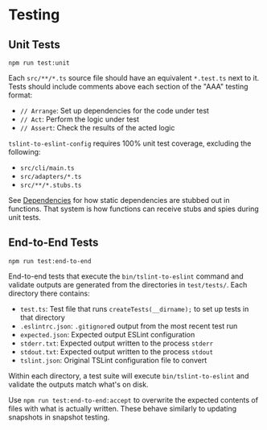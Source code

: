 # Testing

## Unit Tests

```
npm run test:unit
```

Each `src/**/*.ts` source file should have an equivalent `*.test.ts` next to it.
Tests should include comments above each section of the "AAA" testing format:

-   `// Arrange`: Set up dependencies for the code under test
-   `// Act`: Perform the logic under test
-   `// Assert`: Check the results of the acted logic

`tslint-to-eslint-config` requires 100% unit test coverage, excluding the following:

-   `src/cli/main.ts`
-   `src/adapters/*.ts`
-   `src/**/*.stubs.ts`

See [Dependencies](./Dependencies.md) for how static dependencies are stubbed out in functions.
That system is how functions can receive stubs and spies during unit tests.

## End-to-End Tests

```shell
npm run test:end-to-end
```

End-to-end tests that execute the `bin/tslint-to-eslint` command and validate outputs are generated from the directories in `test/tests/`.
Each directory there contains:

-   `test.ts`: Test file that runs `createTests(__dirname);` to set up tests in that directory
-   `.eslintrc.json`: `.gitignore`d output from the most recent test run
-   `expected.json`: Expected output ESLint configuration
-   `stderr.txt`: Expected output written to the process `stderr`
-   `stdout.txt`: Expected output written to the process `stdout`
-   `tslint.json`: Original TSLint configuration file to convert

Within each directory, a test suite will execute `bin/tslint-to-eslint` and validate the outputs match what's on disk.

Use `npm run test:end-to-end:accept` to overwrite the expected contents of files with what is actually written.
These behave similarly to updating snapshots in snapshot testing.
